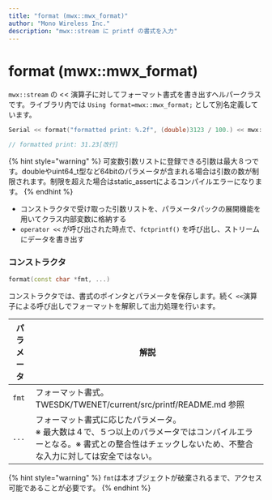 ```yaml
---
title: "format (mwx::mwx_format)"
author: "Mono Wireless Inc."
description: "mwx::stream に printf の書式を入力"
---
```


# format (mwx::mwx\_format)

`mwx::stream` の << 演算子に対してフォーマット書式を書き出すヘルパークラスです。ライブラリ内では `Using format=mwx::mwx_format;` として別名定義しています。

```cpp
Serial << format("formatted print: %.2f", (double)3123 / 100.) << mwx::crlf;

// formatted print: 31.23[改行]
```

{% hint style="warning" %}
可変数引数リストに登録できる引数は最大８つです。doubleやuint64\_t型など64bitのパラメータが含まれる場合は引数の数が制限されます。制限を超えた場合はstatic\_assertによるコンパイルエラーになります。
{% endhint %}

* コンストラクタで受け取った引数リストを、パラメータパックの展開機能を用いてクラス内部変数に格納する
* `operator <<` が呼び出された時点で、`fctprintf()` を呼び出し、ストリームにデータを書き出す



### コンストラクタ

```cpp
format(const char *fmt, ...)
```

コンストラクタでは、書式のポインタとパラメータを保存します。続く `<<`演算子による呼び出しでフォーマットを解釈して出力処理を行います。

| パラメータ | 解説                                                                                                          |
| ----- | ----------------------------------------------------------------------------------------------------------- |
| `fmt` | フォーマット書式。TWESDK/TWENET/current/src/printf/README.md 参照                                        |
| `...` | フォーマット書式に応じたパラメータ。<br>※ 最大数は４で、５つ以上のパラメータではコンパイルエラーとなる。※ 書式との整合性はチェックしないため、不整合な入力に対しては安全ではない。 |

{% hint style="warning" %}
`fmt`は本オブジェクトが破棄されるまで、アクセス可能であることが必要です。
{% endhint %}



